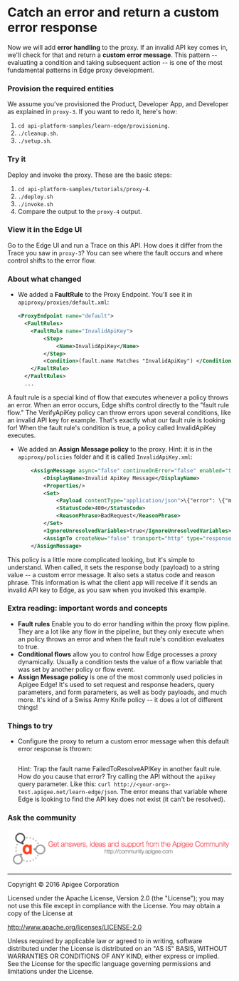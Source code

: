 # Catch an error and return a custom error response

Now we will add **error handling** to the proxy. If an invalid API key comes in, we'll check for that and return a **custom error message**. This pattern -- evaluating a condition and taking subsequent action -- is one of the most fundamental patterns in Edge proxy development. 


### Provision the required entities

We assume you've provisioned the Product, Developer App, and Developer as explained in `proxy-3`. If you want to redo it, here's how:

1. `cd api-platform-samples/learn-edge/provisioning`.
2. `./cleanup.sh`.
3. `./setup.sh`.

### Try it

Deploy and invoke the proxy. These are the basic steps:

1. `cd api-platform-samples/tutorials/proxy-4`.
2. `./deploy.sh`
3. `./invoke.sh`
4. Compare the output to the `proxy-4` output. 

### View it in the Edge UI

Go to the Edge UI and run a Trace on this API. How does it differ from the Trace you saw in `proxy-3`? You can see where the fault occurs and where control shifts to the error flow. 

### About what changed

* We added a **FaultRule** to the Proxy Endpoint. You'll see it in `apiproxy/proxies/default.xml`:

    ```xml
    <ProxyEndpoint name="default">
      <FaultRules>
        <FaultRule name="InvalidApiKey">
            <Step>
                <Name>InvalidApiKey</Name>
            </Step>
            <Condition>(fault.name Matches "InvalidApiKey") </Condition>
        </FaultRule>
      </FaultRules>
      ...
    ```

A fault rule is a special kind of flow that executes whenever a policy throws an error. When an error occurs, Edge shifts control directly to the "fault rule flow." The VerifyApiKey policy can throw errors upon several conditions, like an invalid API key for example. That's exactly what our fault rule is looking for! When the fault rule's condition is true, a policy called InvalidApiKey executes. 

* We added an **Assign Message policy** to the proxy. Hint: it is in the `apiproxy/policies` folder and it is called `InvalidApiKey.xml`:

    ```xml
        <AssignMessage async="false" continueOnError="false" enabled="true" name="InvalidApiKey">
            <DisplayName>Invalid ApiKey Message</DisplayName>
            <Properties/>
            <Set>
                <Payload contentType="application/json">\{"error": \{"message":"{fault.name}", "detail":"Please provide valid API key in the apikey query parameter.}} </Payload>
                <StatusCode>400</StatusCode>
                <ReasonPhrase>BadRequest</ReasonPhrase>
            </Set>
            <IgnoreUnresolvedVariables>true</IgnoreUnresolvedVariables>
            <AssignTo createNew="false" transport="http" type="response"/>
        </AssignMessage>
    ```


This policy is a little more complicated looking, but it's simple to understand. When called, it sets the response body (payload) to a string value -- a custom error message. It also sets a status code and reason phrase. This information is what the client app will receive if it sends an invalid API key to Edge, as you saw when you invoked this example.
 

### Extra reading: important words and concepts

* **Fault rules** Enable you to do error handling within the proxy flow pipline. They are a lot like any flow in the pipeline, but they only execute when an policy throws an error and when the fault rule's condition evaluates to true. 
* **Conditional flows** allow you to control how Edge processes a proxy dynamically. Usually a condition tests the value of a flow variable that was set by another policy or flow event. 
* **Assign Message policy** is one of the most commonly used policies in Apigee Edge! It's used to set request and response headers, query parameters, and form parameters, as well as body payloads, and much more. It's kind of a Swiss Army Knife policy -- it does a lot of different things!

### Things to try

* Configure the proxy to return a custom error message when this default error response is thrown:

   ```{"fault":{"faultstring":"Failed to resolve API Key variable request.queryparam.apikey","detail":{"errorcode":"steps.oauth.v2.FailedToResolveAPIKey"}}}
   ```

   Hint: Trap the fault name FailedToResolveAPIKey in another fault rule. How do you cause that error? Try calling the API without the `apikey` query parameter. Like this:  `curl http://<your-org>-test.apigee.net/learn-edge/json`. The error means that variable where Edge is looking to find the API key does not exist (it can't be resolved).
   
### Ask the community

[![alt text](../../images/apigee-community.png "Apigee Community is a great place to ask questions and find answers about developing API proxies. ")](https://community.apigee.com?via=github)

---

Copyright © 2016 Apigee Corporation

Licensed under the Apache License, Version 2.0 (the "License"); you may not use
this file except in compliance with the License. You may obtain a copy
of the License at

http://www.apache.org/licenses/LICENSE-2.0

Unless required by applicable law or agreed to in writing, software
distributed under the License is distributed on an "AS IS" BASIS,
WITHOUT WARRANTIES OR CONDITIONS OF ANY KIND, either express or implied.
See the License for the specific language governing permissions and
limitations under the License.
